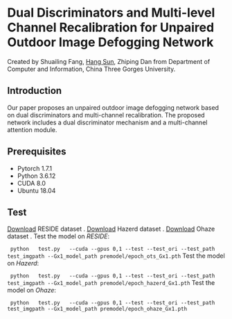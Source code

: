 Dual Discriminators and Multi-level Channel Recalibration for Unpaired Outdoor Image Defogging Network
==
Created by Shuailing Fang, [Hang Sun](https://github.com/sunhang1986), Zhiping Dan from Department of Computer and Information, China Three Gorges University.

Introduction
--
 Our paper proposes an unpaired outdoor image defogging network based on dual discriminators and multi-channel recalibration. The proposed network includes a dual discriminator mechanism and a multi-channel attention module.

Prerequisites
--
+ Pytorch 1.7.1
+ Python 3.6.12
+ CUDA 8.0
+ Ubuntu 18.04

Test
--
[Download](https://sites.google.com/view/reside-dehaze-datasets) RESIDE dataset . [Download](https://labsites.rochester.edu/gsharma/research/computer-vision/hazerd/) Hazerd dataset . [Download](https://data.vision.ee.ethz.ch/cvl/ntire18//o-haze/) Ohaze dataset . 
Test the model on *RESIDE*:

` python   test.py   --cuda --gpus 0,1 --test --test_ori --test_path test_imgpath --Gx1_model_path premodel/epoch_ots_Gx1.pth` 
Test the model on *Hazerd*:

` python   test.py   --cuda --gpus 0,1 --test --test_ori --test_path test_imgpath --Gx1_model_path premodel/epoch_hazerd_Gx1.pth` 
Test the model on *Ohaze*:

` python   test.py   --cuda --gpus 0,1 --test --test_ori --test_path test_imgpath --Gx1_model_path premodel/epoch_ohaze_Gx1.pth` 


